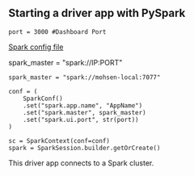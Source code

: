 

## Starting a driver app with PySpark

```
port = 3000 #Dashboard Port
```
[Spark config file](https://spark.apache.org/docs/latest/configuration.html)

spark_master = "spark://IP:PORT"
```
spark_master = "spark://mohsen-local:7077"

conf = (
    SparkConf()
    .set("spark.app.name", "AppName")
    .set("spark.master", spark_master)
    .set("spark.ui.port", str(port))
)

sc = SparkContext(conf=conf)
spark = SparkSession.builder.getOrCreate()
```

This driver app connects to a Spark cluster.